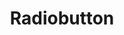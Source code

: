 ---
layout: pattern.njk
tags: 
    - legacy_components_fr
key: radiobutton-legacy_fr
title: Radiobutton
parent: legacy_components_fr
image: legacy/overview/radiobutton.webp
keywords: 
order: 200
availablelanguages: 
    - de
    - en
---